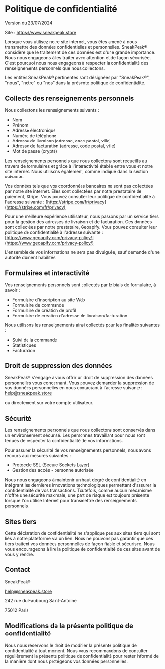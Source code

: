# Politique de confidentialité

Version du 23/07/2024

Site : https://www.sneakpeak.store

Lorsque vous utilisez notre site internet, vous êtes amené à nous transmettre des données confidentielles et personnelles. SneakPeak® considère que le traitement de ces données est d'une grande importance. Nous nous engageons à les traiter avec attention et de façon sécurisée. C'est pourquoi nous nous engageons à respecter la confidentialité des renseignements personnels que nous collectons.

Les entités SneakPeak® pertinentes sont désignées par "SneakPeak®", "nous", "notre" ou "nos" dans la présente politique de confidentialité.

## Collecte des renseignements personnels

Nous collectons les renseignements suivants :

- Nom
- Prénom
- Adresse électronique
- Numéro de téléphone
- Adresse de livraison (adresse, code postal, ville)
- Adresse de facturation (adresse, code postal, ville)
- Mot de passe (crypté)

Les renseignements personnels que nous collectons sont recueillis au travers de formulaires et grâce à l'interactivité établie entre vous et notre site internet. Nous utilisons également, comme indiqué dans la section suivante.

Vos données tels que vos coordonnées bancaires ne sont pas collectées par notre site internet. Elles sont collectées par notre prestataire de paiement, Stripe. Vous pouvez consulter leur politique de confidentialité à l'adresse suivante : [https://stripe.com/fr/privacy](https://stripe.com/fr/privacy)

Pour une meilleure expérience utilisateur, nous passons par un service tiers pour la gestion des adresses de livraison et de facturation. Ces données sont collectées par notre prestataire, Geoapify. Vous pouvez consulter leur politique de confidentialité à l'adresse suivante : [https://www.geoapify.com/privacy-policy/](https://www.geoapify.com/privacy-policy/)

L'ensemble de vos informations ne sera pas divulguée, sauf demande d'une autorité dûment habilitée.

## Formulaires et interactivité

Vos renseignements personnels sont collectés par le biais de formulaire, à savoir :

- Formulaire d'inscription au site Web
- Formulaire de commande
- Formulaire de création de profil
- Formulaire de création d'adresse de livraison/facturation

Nous utilisons les renseignements ainsi collectés pour les finalités suivantes :

- Suivi de la commande
- Statistiques
- Facturation

## Droit de suppression des données

SneakPeak® s'engage à vous offrir un droit de suppression des données personnelles vous concernant. Vous pouvez demander la suppression de vos données personnelles en nous contactant à l'adresse suivante : [help@sneakpeak.store](help@sneakpeak.store)

ou directement sur votre compte utilisateur.

## Sécurité

Les renseignements personnels que nous collectons sont conservés dans un environnement sécurisé. Les personnes travaillant pour nous sont tenues de respecter la confidentialité de vos informations.

Pour assurer la sécurité de vos renseignements personnels, nous avons recours aux mesures suivantes :

- Protocole SSL (Secure Sockets Layer)
- Gestion des accès - personne autorisée

Nous nous engageons à maintenir un haut degré de confidentialité en intégrant les dernières innovations technologiques permettant d'assurer la confidentialité de vos transactions. Toutefois, comme aucun mécanisme n'offre une sécurité maximale, une part de risque est toujours présente lorsque l'on utilise Internet pour transmettre des renseignements personnels.

## Sites tiers

Cette déclaration de confidentialité ne s'applique pas aux sites tiers qui sont liés à notre plateforme
via un lien. Nous ne pouvons pas garantir que ces tiers traitent vos données personnelles de façon
fiable et sécurisée. Nous vous encourageons à lire la politique de confidentialité de ces sites avant
de vous y rendre.

## Contact

SneakPeak®

[help@sneakpeak.store](mailto:help@sneakpeak.store)

242 rue du Faubourg Saint-Antoine

75012 Paris

## Modifications de la présente politique de confidentialité

Nous nous réservons le droit de modifier la présente politique de confidentialité à tout moment. Nous vous recommandons de consulter régulièrement la présente politique de confidentialité pour rester informé de la manière dont nous protégeons vos données personnelles.
